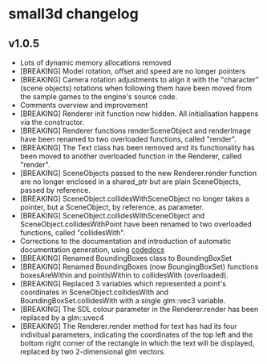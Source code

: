 small3d changelog
=================

v1.0.5
------
- Lots of dynamic memory allocations removed
- [BREAKING] Model rotation, offset and speed are no longer pointers 
- [BREAKING] Camera rotation adjustments to align it with the "character" (scene objects) rotations when following them have been moved from the sample games to the engine's source code.
- Comments overview and improvement
- [BREAKING] Renderer init function now hidden. All initialisation happens via the constructor.
- [BREAKING] Renderer functions renderSceneObject and renderImage have been renamed to two overloaded functions, called "render".
- [BREAKING] The Text class has been removed and its functionality has been moved to another overloaded function in the Renderer, called "render".
- [BREAKING] SceneObjects passed to the new Renderer.render function are no longer enclosed in a shared_ptr but are plain SceneObjects, passed by reference.
- [BREAKING] SceneObject.collidesWithSceneObject no longer takes a pointer, but a SceneObject, by reference, as parameter.
- [BREAKING] SceneObject.collidesWithSceneObject and SceneObject.collidesWithPoint have been renamed to two overloaded functions, called "collidesWith".
- Corrections to the documentation and introduction of automatic documentation generation, using [codedocs](https://codedocs.xyz/dimi309/small3d/annotated.html)
- [BREAKING] Renamed BoundingBoxes class to BoundingBoxSet
- [BREAKING] Renamed BoundingBoxes (now BoungingBoxSet) functions boxesAreWithin and pointIsWithin to collidesWith (overloaded).
- [BREAKING] Replaced 3 variables which represented a point's coordinates in SceneObject.collidesWith and BoundingBoxSet.collidesWith with a single glm::vec3 variable.
- [BREAKING] The SDL colour parameter in the Renderer.render has been replaced by a glm::uvec4
- [BREAKING] The Renderer.render method for text has had its four indivitual parameters, indicating the coordinates of the top left and the bottom right corner of the rectangle in which the text will be displayed, replaced by two 2-dimensional glm vectors.
